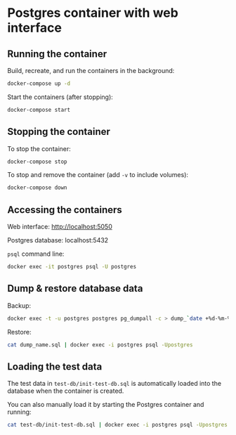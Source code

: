 # Postgres container with web interface
## Running the container

Build, recreate, and run the containers in the background:

```bash
docker-compose up -d
```

Start the containers (after stopping):

```bash
docker-compose start
```


## Stopping the container
To stop the container:

```bash
docker-compose stop
```

To stop and remove the container (add `-v` to include volumes):

```bash
docker-compose down
```

## Accessing the containers
Web interface: [http://localhost:5050](http://localhost:5050)

Postgres database: localhost:5432

`psql` command line:

```bash
docker exec -it postgres psql -U postgres
```

## Dump & restore database data

Backup:

```bash
docker exec -t -u postgres postgres pg_dumpall -c > dump_`date +%d-%m-%Y"_"%H_%M_%S`.sql
```

Restore:

```bash
cat dump_name.sql | docker exec -i postgres psql -Upostgres
```

## Loading the test data
The test data in `test-db/init-test-db.sql` is automatically loaded into the database when the container is created.

You can also manually load it by starting the Postgres container and running:

```bash
cat test-db/init-test-db.sql | docker exec -i postgres psql -Upostgres
```
